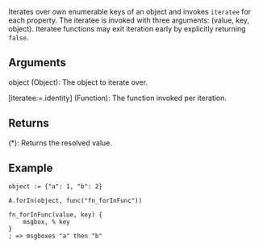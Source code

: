 Iterates over own enumerable keys of an object and invokes `iteratee` for each property. The iteratee is invoked with three arguments: (value, key, object). Iteratee functions may exit iteration early by explicitly returning `false`.


## Arguments
object (Object): The object to iterate over.

[iteratee:=.identity] (Function): The function invoked per iteration.


## Returns
(*): Returns the resolved value.

## Example
```autohotkey
object := {"a": 1, "b": 2}

A.forIn(object, func("fn_forInFunc"))

fn_forInFunc(value, key) {
	msgbox, % key
}
; => msgboxes "a" then "b"
```
